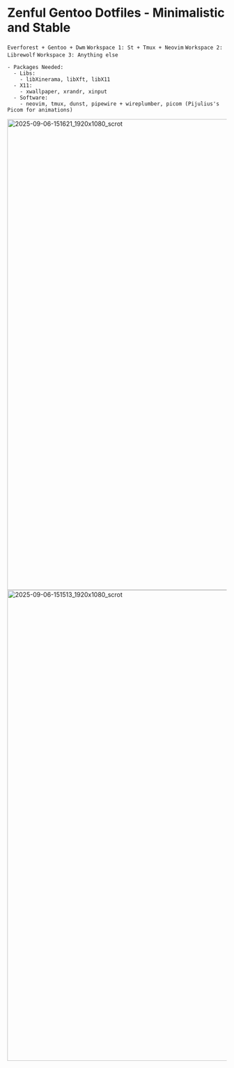 # Zenful Gentoo Dotfiles - Minimalistic and Stable

`Everforest + Gentoo + Dwm`
`Workspace 1: St + Tmux + Neovim`
`Workspace 2: Librewolf`
`Workspace 3: Anything else`

```
- Packages Needed:
  - Libs:
    - libXinerama, libXft, libX11
  - X11:
    - xwallpaper, xrandr, xinput
  - Software:
    - neovim, tmux, dunst, pipewire + wireplumber, picom (Pijulius's Picom for animations)
```
<img width="1920" height="1080" alt="2025-09-06-151621_1920x1080_scrot" src="https://github.com/user-attachments/assets/c42103f8-ae24-4205-8e95-ed2c40b0013d" />
<img width="1920" height="1080" alt="2025-09-06-151513_1920x1080_scrot" src="https://github.com/user-attachments/assets/449a5be8-66ab-4c3e-8db5-ac600fb80bd7" />
